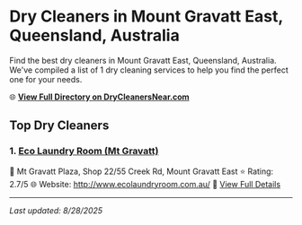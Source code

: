 # Dry Cleaners in Mount Gravatt East, Queensland, Australia

Find the best dry cleaners in Mount Gravatt East, Queensland, Australia. We've compiled a list of 1 dry cleaning services to help you find the perfect one for your needs.

🌐 **[View Full Directory on DryCleanersNear.com](https://drycleanersnear.com/city/Australia/Queensland/Mount%20Gravatt%20East)**

## Top Dry Cleaners

### 1. [Eco Laundry Room (Mt Gravatt)](https://drycleanersnear.com/dryCleaner/68aa73c839cc7c0899005e3f/eco-laundry-room-mt-gravatt)
📍 Mt Gravatt Plaza, Shop 22/55 Creek Rd, Mount Gravatt East
⭐ Rating: 2.7/5
🌐 Website: http://www.ecolaundryroom.com.au/
🔗 [View Full Details](https://drycleanersnear.com/dryCleaner/68aa73c839cc7c0899005e3f/eco-laundry-room-mt-gravatt)


---

*Last updated: 8/28/2025*
